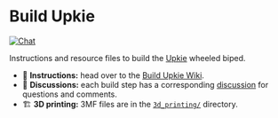 # Build Upkie

[![Chat](https://img.shields.io/badge/matrix-joint%20chat-%234eb899)](https://app.element.io/#/room/#tasts-robots:matrix.org)

Instructions and resource files to build the [Upkie](https://hackaday.io/project/185729-upkie-wheeled-biped-robot) wheeled biped.

- 📖 **Instructions:** head over to the [Build Upkie Wiki](https://github.com/tasts-robots/build_upkie/wiki).
- 👷 **Discussions:** each build step has a corresponding [discussion](https://github.com/tasts-robots/build_upkie/discussions) for questions and comments.
- 🏗️ **3D printing:** 3MF files are in the [`3d_printing/`](https://github.com/tasts-robots/build_upkie/tree/main/3d_printing) directory.
